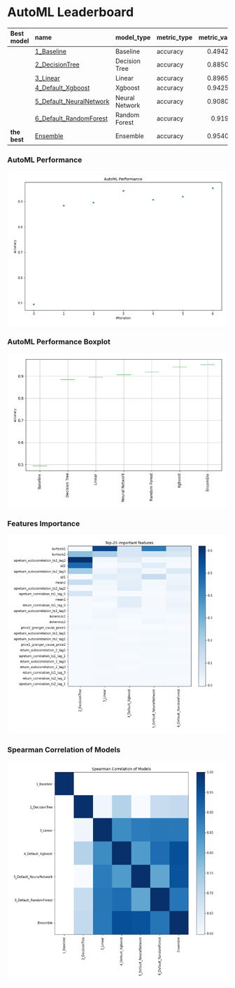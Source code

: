 # AutoML Leaderboard

| Best model   | name                                                         | model_type     | metric_type   |   metric_value |   train_time |
|:-------------|:-------------------------------------------------------------|:---------------|:--------------|---------------:|-------------:|
|              | [1_Baseline](1_Baseline/README.md)                           | Baseline       | accuracy      |       0.494253 |         8.69 |
|              | [2_DecisionTree](2_DecisionTree/README.md)                   | Decision Tree  | accuracy      |       0.885057 |        12.72 |
|              | [3_Linear](3_Linear/README.md)                               | Linear         | accuracy      |       0.896552 |        11.76 |
|              | [4_Default_Xgboost](4_Default_Xgboost/README.md)             | Xgboost        | accuracy      |       0.942529 |        12.34 |
|              | [5_Default_NeuralNetwork](5_Default_NeuralNetwork/README.md) | Neural Network | accuracy      |       0.908046 |        10.28 |
|              | [6_Default_RandomForest](6_Default_RandomForest/README.md)   | Random Forest  | accuracy      |       0.91954  |        15.24 |
| **the best** | [Ensemble](Ensemble/README.md)                               | Ensemble       | accuracy      |       0.954023 |         0.35 |

### AutoML Performance
![AutoML Performance](ldb_performance.png)

### AutoML Performance Boxplot
![AutoML Performance Boxplot](ldb_performance_boxplot.png)

### Features Importance
![features importance across models](features_heatmap.png)



### Spearman Correlation of Models
![models spearman correlation](correlation_heatmap.png)

